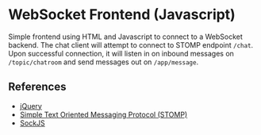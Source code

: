 # WebSocket Frontend (Javascript)

Simple frontend using HTML and Javascript to connect to a WebSocket backend. The chat client will attempt to connect 
to STOMP endpoint `/chat`. Upon successful connection, it will listen in on inbound messages on `/topic/chatroom` 
and send messages out on `/app/message`. 

## References
- [jQuery](https://jquery.com/)
- [Simple Text Oriented Messaging Protocol (STOMP)](https://en.wikipedia.org/wiki/Streaming_Text_Oriented_Messaging_Protocol)
- [SockJS](https://github.com/sockjs/sockjs-client)